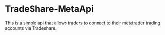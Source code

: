 # TradeShare-MetaApi 

This is a simple  api  that allows traders to connect  to their metatrader trading accounts via Tradeshare.






